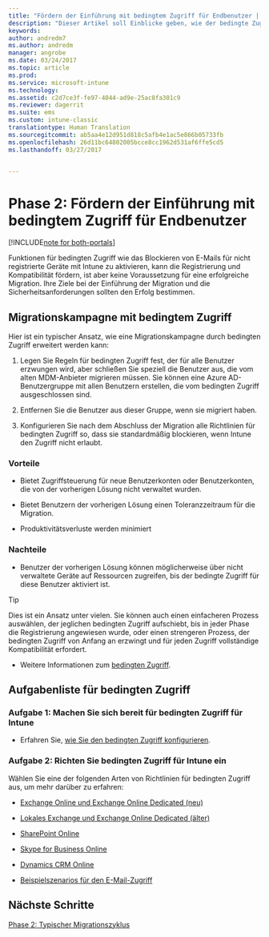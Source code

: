 ```yaml
---
title: "Fördern der Einführung mit bedingtem Zugriff für Endbenutzer | Microsoft-Dokumentation"
description: "Dieser Artikel soll Einblicke geben, wie der bedingte Zugriff verwendet werden kann, um die Registrierung in Intune zu fördern."
keywords: 
author: andredm7
ms.author: andredm
manager: angrobe
ms.date: 03/24/2017
ms.topic: article
ms.prod: 
ms.service: microsoft-intune
ms.technology: 
ms.assetid: c2d7ce3f-fe97-4044-ad9e-25ac8fa301c9
ms.reviewer: dagerrit
ms.suite: ems
ms.custom: intune-classic
translationtype: Human Translation
ms.sourcegitcommit: ab5aa4e12d951d818c5afb4e1ac5e866b05733fb
ms.openlocfilehash: 26d11bc64802005bcce8cc1962d531af6ffe5cd5
ms.lasthandoff: 03/27/2017


---
```


# <a name="phase-2-drive-end-user-adoption-with-conditional-access"></a>Phase 2: Fördern der Einführung mit bedingtem Zugriff für Endbenutzer

[!INCLUDE[note for both-portals](../includes/note-for-both-portals.md)]

Funktionen für bedingten Zugriff wie das Blockieren von E-Mails für nicht registrierte Geräte mit Intune zu aktivieren, kann die Registrierung und Kompatibilität fördern, ist aber keine Voraussetzung für eine erfolgreiche Migration. Ihre Ziele bei der Einführung der Migration und die Sicherheitsanforderungen sollten den Erfolg bestimmen.

## <a name="migration-campaign-with-conditional-access"></a>Migrationskampagne mit bedingtem Zugriff

Hier ist ein typischer Ansatz, wie eine Migrationskampagne durch bedingten Zugriff erweitert werden kann:

1.  Legen Sie Regeln für bedingten Zugriff fest, der für alle Benutzer erzwungen wird, aber schließen Sie speziell die Benutzer aus, die vom alten MDM-Anbieter migrieren müssen. Sie können eine Azure AD-Benutzergruppe mit allen Benutzern erstellen, die vom bedingten Zugriff ausgeschlossen sind.

2.  Entfernen Sie die Benutzer aus dieser Gruppe, wenn sie migriert haben.

3.  Konfigurieren Sie nach dem Abschluss der Migration alle Richtlinien für bedingten Zugriff so, dass sie standardmäßig blockieren, wenn Intune den Zugriff nicht erlaubt.

### <a name="advantages"></a>Vorteile

-   Bietet Zugriffsteuerung für neue Benutzerkonten oder Benutzerkonten, die von der vorherigen Lösung nicht verwaltet wurden.

-   Bietet Benutzern der vorherigen Lösung einen Toleranzzeitraum für die Migration.

-   Produktivitätsverluste werden minimiert

### <a name="disadvantages"></a>Nachteile

-   Benutzer der vorherigen Lösung können möglicherweise über nicht verwaltete Geräte auf Ressourcen zugreifen, bis der bedingte Zugriff für diese Benutzer aktiviert ist.

> [!TIP] 
> Dies ist ein Ansatz unter vielen. Sie können auch einen einfacheren Prozess auswählen, der jeglichen bedingten Zugriff aufschiebt, bis in jeder Phase die Registrierung angewiesen wurde, oder einen strengeren Prozess, der bedingten Zugriff von Anfang an erzwingt und für jeden Zugriff vollständige Kompatibilität erfordert.

-   Weitere Informationen zum [bedingten Zugriff](https://docs.microsoft.com/intune-azure/conditional-access/what-is-conditional-access).

## <a name="task-list-for-conditional-access"></a>Aufgabenliste für bedingten Zugriff

### <a name="task-1-get-ready-for-intune-conditional-access"></a>Aufgabe 1: Machen Sie sich bereit für bedingten Zugriff für Intune

-   Erfahren Sie, [wie Sie den bedingten Zugriff konfigurieren](https://docs.microsoft.com/intune/deploy-use/restrict-access-to-email-and-o365-services-with-microsoft-intune).

### <a name="task-2-setup-intune-conditional-access"></a>Aufgabe 2: Richten Sie bedingten Zugriff für Intune ein

Wählen Sie eine der folgenden Arten von Richtlinien für bedingten Zugriff aus, um mehr darüber zu erfahren:

-   [Exchange Online und Exchange Online Dedicated (neu)](https://docs.microsoft.com/intune/deploy-use/restrict-access-to-exchange-online-with-microsoft-intune)

-   [Lokales Exchange und Exchange Online Dedicated (älter)](https://docs.microsoft.com/intune/deploy-use/restrict-access-to-exchange-onpremises-with-microsoft-intune)

-   [SharePoint Online](https://docs.microsoft.com/intune/deploy-use/restrict-access-to-sharepoint-online-with-microsoft-intune)

-   [Skype for Business Online](https://docs.microsoft.com/intune/deploy-use/restrict-access-to-skype-for-business-online-with-microsoft-intune)

-   [Dynamics CRM Online](https://docs.microsoft.com/intune/deploy-use/restrict-access-to-dynamics-crm-online-with-microsoft-intune)

-   [Beispielszenarios für den E-Mail-Zugriff](https://docs.microsoft.com/intune/deploy-use/restrict-email-access-example-scenarios)

## <a name="next-steps"></a>Nächste Schritte

[Phase 2: Typischer Migrationszyklus](https://docs.microsoft.com/intune/plan-design/migration-phase2-typical-migration-cycle)

